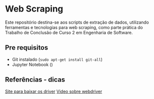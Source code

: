# Web Scraping
Este repositório destina-se aos scripts de extração de dados, utilizando ferramentas e tecnologias para web scraping, como parte prática do Trabalho de Conclusão de Curso 2 em Engenharia de Software.

## Pre requisitos
- Git instalado (```sudo apt-get install git-all```)
- Jupyter Notebook ()


## Referências - dicas
[Site para baixar os driver](https://github.com/mozilla/geckodriver/releases)
[Video sobre webdriver](https://www.youtube.com/watch?v=Ot10qzrb13c)